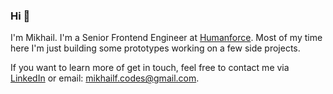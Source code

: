 ### Hi 👋

I'm Mikhail. I'm a Senior Frontend Engineer at [Humanforce](https://humanforce.com). Most of my time here I'm just building some prototypes working on a few side projects.

If you want to learn more of get in touch, feel free to contact me via [LinkedIn](https://www.linkedin.com/in/mikhail-filin/)
or email: [mikhailf.codes@gmail.com](mailto:mikhailf.codes@gmail.com).

